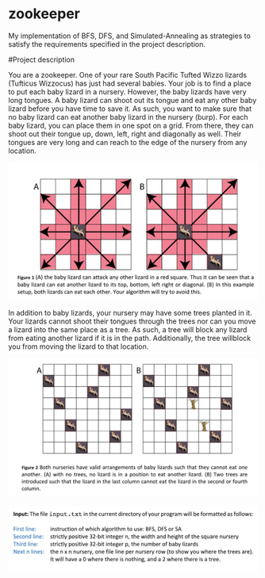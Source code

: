 # zookeeper 
My implementation of BFS, DFS, and Simulated-Annealing as strategies to satisfy the requirements specified in the project description.

#Project description

You are a zookeeper. One of your rare South Pacific Tufted Wizzo lizards (Tufticus Wizzocus) has just had several babies. Your job is to find a place to put each baby lizard in a nursery. However, the baby lizards have very long tongues. A baby lizard can shoot out its tongue and eat any other baby lizard before you have time to save it. As such, you want to make sure that no baby lizard can eat another baby lizard in the nursery (burp).  For each baby lizard, you can place them in one spot on a grid. From there, they can shoot out their tongue up, down, left, right and diagonally as well. Their tongues are very long and can reach to the edge of the nursery from any location.

![Alt text](fig1.png?raw=true "Figure 1")


In addition to baby lizards, your nursery may have some trees planted in it. Your lizards cannot shoot their tongues through the trees nor can you move a lizard into the same place as a tree. As such, a tree will block any lizard from eating another lizard if it is in the path. Additionally, the tree willblock you from moving the lizard to that location.

![Alt text](fig2.png?raw=true "Figure 2")

![Alt text](fig3.png?raw=true "Figure 3")



